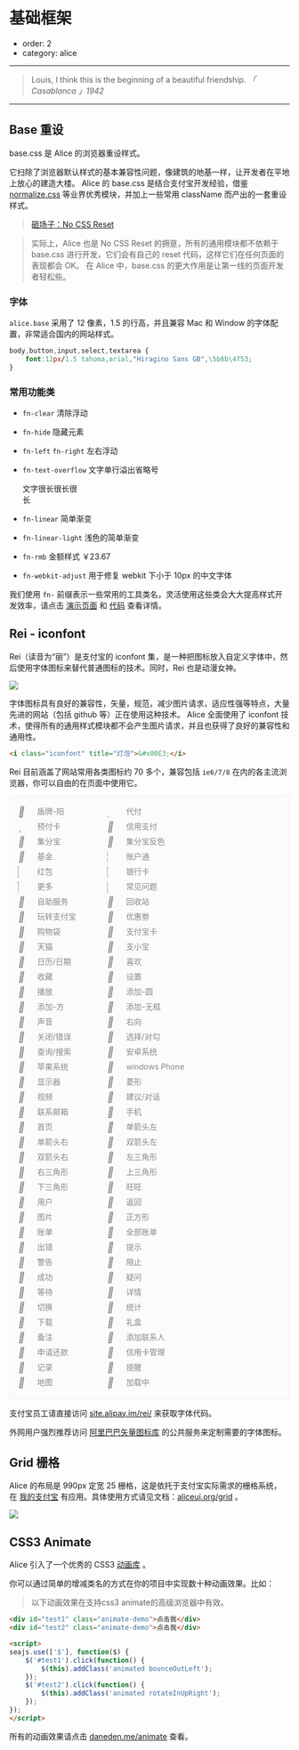 # 基础框架

- order: 2
- category: alice

---

> Louis, I think this is the beginning of a beautiful friendship.
*「 Casablanca 」1942*

---

<link rel="stylesheet" href="http://assets.spmjs.org/alice/grid/1.0.0/grid.css" />
<link rel="stylesheet" href="http://assets.spmjs.org/alice/animate/1.0.0/animate.css" />

## Base 重设

base.css 是 Alice 的浏览器重设样式。

它扫除了浏览器默认样式的基本兼容性问题，像建筑的地基一样，让开发者在平地上放心的建造大楼。
Alice 的 base.css 是结合支付宝开发经验，借鉴 [normalize.css](http://necolas.github.com/normalize.css/) 等业界优秀模块，并加上一些常用 className 而产出的一套重设样式。

> [砸场子：No CSS Reset](http://snook.ca/archives/html_and_css/no_css_reset/)

> 实际上，Alice 也是 No CSS Reset 的拥趸，所有的通用模块都不依赖于 base.css 进行开发，它们会有自己的 reset 代码，这样它们在任何页面的表现都会 OK。
> 在 Alice 中，base.css 的更大作用是让第一线的页面开发者轻松些。

### 字体

`alice.base` 采用了 12 像素，1.5 的行高，并且兼容 Mac 和 Window 的字体配置，非常适合国内的网站样式。

```css
body,button,input,select,textarea {
    font:12px/1.5 tahoma,arial,"Hiragino Sans GB",\5b8b\4f53;
}
```

### 常用功能类

- `fn-clear` 清除浮动

- `fn-hide` 隐藏元素

- `fn-left` `fn-right` 左右浮动

- `fn-text-overflow` 文字单行溢出省略号

    <div class="fn-text-overflow" style="width:100px">文字很长很长很长</div>

- `fn-linear` 简单渐变

- `fn-linear-light` 浅色的简单渐变

- `fn-rmb` 金额样式 <span class="fn-rmb">￥23.67</span>

- `fn-webkit-adjust` 用于修复 webkit 下小于 10px 的中文字体

我们使用 `fn-` 前缀表示一些常用的工具类名，灵活使用这些类会大大提高样式开发效率，请点击 [演示页面](http://aliceui.org/base) 和 [代码](https://github.com/aliceui/base/blob/master/src/base.css) 查看详情。


## Rei - iconfont

Rei（读音为“丽”）是支付宝的 iconfont 集，是一种把图标放入自定义字体中，然后使用字体图标来替代普通图标的技术。同时，Rei 也是动漫女神。

![](https://i.alipayobjects.com/e/201303/2P2JVsHeCC.jpg)

字体图标具有良好的兼容性，矢量，规范，减少图片请求，适应性强等特点，大量先进的网站（包括 github 等）正在使用这种技术。
Alice 全面使用了 iconfont 技术，使得所有的通用样式模块都不会产生图片请求，并且也获得了良好的兼容性和通用性。

```html
<i class="iconfont" title="灯泡">&#x00E3;</i>
```

Rei 目前涵盖了网站常用各类图标约 70 多个，兼容包括 `ie6/7/8` 在内的各主流浏览器，你可以自由的在页面中使用它。

<style>
.iconset {
    padding: 15px;
    background: #FBFBFB;
    border: 1px solid #eee;
    border-radius: 4px;
}
.icon {
    display: inline-block;
    *display: inline;
    *zoom: 1;
    height: 22px;
    width: 156px;
    color: #888;
    font-size: 14px;
    line-height: 22px;
    margin-bottom: 5px;
}
.icon .iconfont {
    margin-right: 10px;
    font-size: 18px;
    width: 20px;
    display: inline-block;
    *display: inline;
    *zoom: 1;
    position: relative;
    top: 2px;
}
</style>

<!-- 这段代码用来获取下面的字体 HTML 集合
<script src="http://site.alipay.im/rei/js/data.js"></script>
<script>
var array = [],
    html = '';
array = array.concat(iconData['产品/品牌ICON']);
array = array.concat(iconData['通用ICON']);
array.forEach(function(item) {
    html += '<div class="icon"><i class="iconfont" title="' + item[0] +
               '">' + item[1] + '</i> ' + item[0] + '</div>\n';
});
console.log(html);
</script>

或者直接访问：

http://jsfiddle.net/FdE3c/show
-->

<div class="iconset fn-clear">
<div class="icon"><i class="iconfont" title="盾牌-阳">&#xF000;</i> 盾牌-阳</div>
<div class="icon"><i class="iconfont" title="代付">&#xF004;</i> 代付</div>
<div class="icon"><i class="iconfont" title="预付卡">&#xF005;</i> 预付卡</div>
<div class="icon"><i class="iconfont" title="信用支付">&#xF006;</i> 信用支付</div>
<div class="icon"><i class="iconfont" title="集分宝">&#xF007;</i> 集分宝</div>
<div class="icon"><i class="iconfont" title="集分宝反色">&#xF008;</i> 集分宝反色</div>
<div class="icon"><i class="iconfont" title="基金">&#xF009;</i> 基金</div>
<div class="icon"><i class="iconfont" title="账户通">&#xF00A;</i> 账户通</div>
<div class="icon"><i class="iconfont" title="红包">&#xF00B;</i> 红包</div>
<div class="icon"><i class="iconfont" title="银行卡">&#xF00C;</i> 银行卡</div>
<div class="icon"><i class="iconfont" title="更多">&#xF00D;</i> 更多</div>
<div class="icon"><i class="iconfont" title="常见问题">&#xF00E;</i> 常见问题</div>
<div class="icon"><i class="iconfont" title="自助服务">&#xF010;</i> 自助服务</div>
<div class="icon"><i class="iconfont" title="回收站">&#xF011;</i> 回收站</div>
<div class="icon"><i class="iconfont" title="玩转支付宝">&#xF012;</i> 玩转支付宝</div>
<div class="icon"><i class="iconfont" title="优惠劵">&#xF013;</i> 优惠劵</div>
<div class="icon"><i class="iconfont" title="购物袋">&#xF018;</i> 购物袋</div>
<div class="icon"><i class="iconfont" title="支付宝卡">&#xF019;</i> 支付宝卡</div>
<div class="icon"><i class="iconfont" title="天猫">&#xF01A;</i> 天猫</div>
<div class="icon"><i class="iconfont" title="支小宝">&#xF01B;</i> 支小宝</div>
<div class="icon"><i class="iconfont" title="日历/日期">&#xF01C;</i> 日历/日期</div>
<div class="icon"><i class="iconfont" title="喜欢">&#xF01D;</i> 喜欢</div>
<div class="icon"><i class="iconfont" title="收藏">&#xF01E;</i> 收藏</div>
<div class="icon"><i class="iconfont" title="设置">&#xF021;</i> 设置</div>
<div class="icon"><i class="iconfont" title="播放">&#xF022;</i> 播放</div>
<div class="icon"><i class="iconfont" title="添加-圆">&#xF023;</i> 添加-圆</div>
<div class="icon"><i class="iconfont" title="添加-方">&#xF024;</i> 添加-方</div>
<div class="icon"><i class="iconfont" title="添加-无框">&#xF025;</i> 添加-无框</div>
<div class="icon"><i class="iconfont" title="声音">&#xF026;</i> 声音</div>
<div class="icon"><i class="iconfont" title="右向">&#xF027;</i> 右向</div>
<div class="icon"><i class="iconfont" title="关闭/错误">&#xF028;</i> 关闭/错误</div>
<div class="icon"><i class="iconfont" title="选择/对勾">&#xF029;</i> 选择/对勾</div>
<div class="icon"><i class="iconfont" title="查询/搜索">&#xF02A;</i> 查询/搜索</div>
<div class="icon"><i class="iconfont" title="安卓系统">&#xF02B;</i> 安卓系统</div>
<div class="icon"><i class="iconfont" title="苹果系统">&#xF02C;</i> 苹果系统</div>
<div class="icon"><i class="iconfont" title="windows Phone">&#xF02D;</i> windows Phone</div>
<div class="icon"><i class="iconfont" title="显示器">&#xF02E;</i> 显示器</div>
<div class="icon"><i class="iconfont" title="菱形">&#xF02F;</i> 菱形</div>
<div class="icon"><i class="iconfont" title="视频">&#xF030;</i> 视频</div>
<div class="icon"><i class="iconfont" title="建议/对话">&#xF031;</i> 建议/对话</div>
<div class="icon"><i class="iconfont" title="联系邮箱">&#xF032;</i> 联系邮箱</div>
<div class="icon"><i class="iconfont" title="手机">&#xF033;</i> 手机</div>
<div class="icon"><i class="iconfont" title="首页">&#xF034;</i> 首页</div>
<div class="icon"><i class="iconfont" title="单箭头左">&#xF035;</i> 单箭头左</div>
<div class="icon"><i class="iconfont" title="单箭头右">&#xF036;</i> 单箭头右</div>
<div class="icon"><i class="iconfont" title="双箭头左">&#xF037;</i> 双箭头左</div>
<div class="icon"><i class="iconfont" title="双箭头右">&#xF038;</i> 双箭头右</div>
<div class="icon"><i class="iconfont" title="左三角形">&#xF039;</i> 左三角形</div>
<div class="icon"><i class="iconfont" title="右三角形">&#xF03A;</i> 右三角形</div>
<div class="icon"><i class="iconfont" title="上三角形">&#xF03B;</i> 上三角形</div>
<div class="icon"><i class="iconfont" title="下三角形">&#xF03C;</i> 下三角形</div>
<div class="icon"><i class="iconfont" title="旺旺">&#xF03D;</i> 旺旺</div>
<div class="icon"><i class="iconfont" title="用户">&#xF03E;</i> 用户</div>
<div class="icon"><i class="iconfont" title="返回">&#xF040;</i> 返回</div>
<div class="icon"><i class="iconfont" title="图片">&#xF041;</i> 图片</div>
<div class="icon"><i class="iconfont" title="正方形">&#xF042;</i> 正方形</div>
<div class="icon"><i class="iconfont" title="账单">&#xF043;</i> 账单</div>
<div class="icon"><i class="iconfont" title="全部账单">&#xF044;</i> 全部账单</div>
<div class="icon"><i class="iconfont" title="出错">&#xF045;</i> 出错</div>
<div class="icon"><i class="iconfont" title="提示">&#xF046;</i> 提示</div>
<div class="icon"><i class="iconfont" title="警告">&#xF047;</i> 警告</div>
<div class="icon"><i class="iconfont" title="阻止">&#xF048;</i> 阻止</div>
<div class="icon"><i class="iconfont" title="成功">&#xF049;</i> 成功</div>
<div class="icon"><i class="iconfont" title="疑问">&#xF04A;</i> 疑问</div>
<div class="icon"><i class="iconfont" title="等待">&#xF04B;</i> 等待</div>
<div class="icon"><i class="iconfont" title="详情">&#xF04C;</i> 详情</div>
<div class="icon"><i class="iconfont" title="切换">&#xF04D;</i> 切换</div>
<div class="icon"><i class="iconfont" title="统计">&#xF04E;</i> 统计</div>
<div class="icon"><i class="iconfont" title="下载">&#xF04F;</i> 下载</div>
<div class="icon"><i class="iconfont" title="礼盒">&#xF050;</i> 礼盒</div>
<div class="icon"><i class="iconfont" title="备注">&#xF051;</i> 备注</div>
<div class="icon"><i class="iconfont" title="添加联系人">&#xF052;</i> 添加联系人</div>
<div class="icon"><i class="iconfont" title="申请还款">&#xF053;</i> 申请还款</div>
<div class="icon"><i class="iconfont" title="信用卡管理">&#xF054;</i> 信用卡管理</div>
<div class="icon"><i class="iconfont" title="记录">&#xF055;</i> 记录</div>
<div class="icon"><i class="iconfont" title="提醒">&#xF056;</i> 提醒</div>
<div class="icon"><i class="iconfont" title="地图">&#xF057;</i> 地图</div>
<div class="icon"><i class="iconfont" title="加载中">&#xF058;</i> 加载中</div>
</div>

支付宝员工请直接访问 [site.alipay.im/rei/](http://site.alipay.im/rei/) 来获取字体代码。

外网用户强烈推荐访问 [阿里巴巴矢量图标库](http://iconfont.cn) 的公共服务来定制需要的字体图标。

## Grid 栅格

Alice 的布局是 990px 定宽 25 栅格，这是依托于支付宝实际需求的栅格系统，
在 [我的支付宝](https://my.alipay.com/) 有应用。具体使用方式请见文档：[aliceui.org/grid](http://aliceui.org/grid) 。

![](https://i.alipayobjects.com/e/201303/2KLao4hPu8.png)


## CSS3 Animate

Alice 引入了一个优秀的 CSS3 [动画库](http://aliceui.org/animate) 。

你可以通过简单的增减类名的方式在你的项目中实现数十种动画效果。比如：

> 以下动画效果在支持css3 animate的高级浏览器中有效。

<style>
.animate-demo {
    width: 80px;
    height: 80px;
    background: #42B8F7;
    line-height: 80px;
    text-align: center;
    color: #fff;
    display: inline-block;
}
#test2 {
    background: #5FC161;
}
</style>

````html
<div id="test1" class="animate-demo">点击我</div>
<div id="test2" class="animate-demo">点击我</div>

<script>
seajs.use(['$'], function($) {
    $('#test1').click(function() {
        $(this).addClass('animated bounceOutLeft');
    });
    $('#test2').click(function() {
        $(this).addClass('animated rotateInUpRight');
    });
});
</script>
````

所有的动画效果请点击 [daneden.me/animate](http://daneden.me/animate/) 查看。
